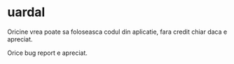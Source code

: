 # uardal
Oricine vrea poate sa foloseasca codul din aplicatie, fara credit chiar daca e apreciat.

Orice bug report e apreciat.
